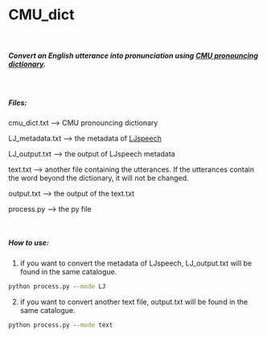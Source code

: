 # CMU_dict

<br/>

##### Convert an English utterance into pronunciation using [CMU pronouncing dictionary](http://www.speech.cs.cmu.edu/cgi-bin/cmudict).



<br/>

##### Files:

cmu_dict.txt --> CMU pronouncing dictionary

LJ_metadata.txt --> the metadata of [LJspeech](https://keithito.com/LJ-Speech-Dataset/)

LJ_output.txt --> the output of LJspeech metadata

text.txt --> another file containing the utterances. If the utterances contain the word beyond the dictionary, it will not be changed.

output.txt --> the output of the text.txt

process.py --> the py file

<br/>

##### How to use:

1. if you want to convert the metadata of LJspeech, LJ_output.txt will be found in the same  catalogue.

```cmd
python process.py --mode LJ
```

  

2. if you want to convert another text file, output.txt will be found in the same catalogue.

```cmd
python process.py --mode text
```












